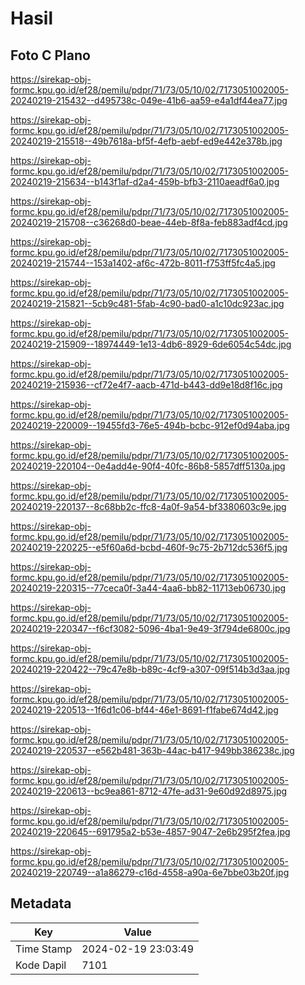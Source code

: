 # Hasil

## Foto C Plano

https://sirekap-obj-formc.kpu.go.id/ef28/pemilu/pdpr/71/73/05/10/02/7173051002005-20240219-215432--d495738c-049e-41b6-aa59-e4a1df44ea77.jpg

https://sirekap-obj-formc.kpu.go.id/ef28/pemilu/pdpr/71/73/05/10/02/7173051002005-20240219-215518--49b7618a-bf5f-4efb-aebf-ed9e442e378b.jpg

https://sirekap-obj-formc.kpu.go.id/ef28/pemilu/pdpr/71/73/05/10/02/7173051002005-20240219-215634--b143f1af-d2a4-459b-bfb3-2110aeadf6a0.jpg

https://sirekap-obj-formc.kpu.go.id/ef28/pemilu/pdpr/71/73/05/10/02/7173051002005-20240219-215708--c36268d0-beae-44eb-8f8a-feb883adf4cd.jpg

https://sirekap-obj-formc.kpu.go.id/ef28/pemilu/pdpr/71/73/05/10/02/7173051002005-20240219-215744--153a1402-af6c-472b-8011-f753ff5fc4a5.jpg

https://sirekap-obj-formc.kpu.go.id/ef28/pemilu/pdpr/71/73/05/10/02/7173051002005-20240219-215821--5cb9c481-5fab-4c90-bad0-a1c10dc923ac.jpg

https://sirekap-obj-formc.kpu.go.id/ef28/pemilu/pdpr/71/73/05/10/02/7173051002005-20240219-215909--18974449-1e13-4db6-8929-6de6054c54dc.jpg

https://sirekap-obj-formc.kpu.go.id/ef28/pemilu/pdpr/71/73/05/10/02/7173051002005-20240219-215936--cf72e4f7-aacb-471d-b443-dd9e18d8f16c.jpg

https://sirekap-obj-formc.kpu.go.id/ef28/pemilu/pdpr/71/73/05/10/02/7173051002005-20240219-220009--19455fd3-76e5-494b-bcbc-912ef0d94aba.jpg

https://sirekap-obj-formc.kpu.go.id/ef28/pemilu/pdpr/71/73/05/10/02/7173051002005-20240219-220104--0e4add4e-90f4-40fc-86b8-5857dff5130a.jpg

https://sirekap-obj-formc.kpu.go.id/ef28/pemilu/pdpr/71/73/05/10/02/7173051002005-20240219-220137--8c68bb2c-ffc8-4a0f-9a54-bf3380603c9e.jpg

https://sirekap-obj-formc.kpu.go.id/ef28/pemilu/pdpr/71/73/05/10/02/7173051002005-20240219-220225--e5f60a6d-bcbd-460f-9c75-2b712dc536f5.jpg

https://sirekap-obj-formc.kpu.go.id/ef28/pemilu/pdpr/71/73/05/10/02/7173051002005-20240219-220315--77ceca0f-3a44-4aa6-bb82-11713eb06730.jpg

https://sirekap-obj-formc.kpu.go.id/ef28/pemilu/pdpr/71/73/05/10/02/7173051002005-20240219-220347--f6cf3082-5096-4ba1-9e49-3f794de6800c.jpg

https://sirekap-obj-formc.kpu.go.id/ef28/pemilu/pdpr/71/73/05/10/02/7173051002005-20240219-220422--79c47e8b-b89c-4cf9-a307-09f514b3d3aa.jpg

https://sirekap-obj-formc.kpu.go.id/ef28/pemilu/pdpr/71/73/05/10/02/7173051002005-20240219-220513--1f6d1c06-bf44-46e1-8691-f1fabe674d42.jpg

https://sirekap-obj-formc.kpu.go.id/ef28/pemilu/pdpr/71/73/05/10/02/7173051002005-20240219-220537--e562b481-363b-44ac-b417-949bb386238c.jpg

https://sirekap-obj-formc.kpu.go.id/ef28/pemilu/pdpr/71/73/05/10/02/7173051002005-20240219-220613--bc9ea861-8712-47fe-ad31-9e60d92d8975.jpg

https://sirekap-obj-formc.kpu.go.id/ef28/pemilu/pdpr/71/73/05/10/02/7173051002005-20240219-220645--691795a2-b53e-4857-9047-2e6b295f2fea.jpg

https://sirekap-obj-formc.kpu.go.id/ef28/pemilu/pdpr/71/73/05/10/02/7173051002005-20240219-220749--a1a86279-c16d-4558-a90a-6e7bbe03b20f.jpg


## Metadata

| Key        | Value               |
| ---------- | ------------------- |
| Time Stamp | 2024-02-19 23:03:49 |
| Kode Dapil | 7101                |



